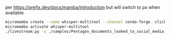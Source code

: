 per https://prefix.dev/docs/mamba/introduction but will switch to px when available
    
```bash
micromamba create --name whisper-multitool --channel conda-forge  click
micromamba activate whisper-multitool
./livestream.py -u ./samples/Pentagon_documents_leaked_to_social_media_investigation_underway.mp4 --use-openai-api -v
```
